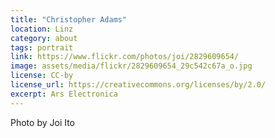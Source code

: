 ```yaml
---
title: "Christopher Adams"
location: Linz
category: about
tags: portrait
link: https://www.flickr.com/photos/joi/2829609654/
image: assets/media/flickr/2829609654_29c542c67a_o.jpg
license: CC-by
license_url: https://creativecommons.org/licenses/by/2.0/
excerpt: Ars Electronica
---
```


Photo by Joi Ito
